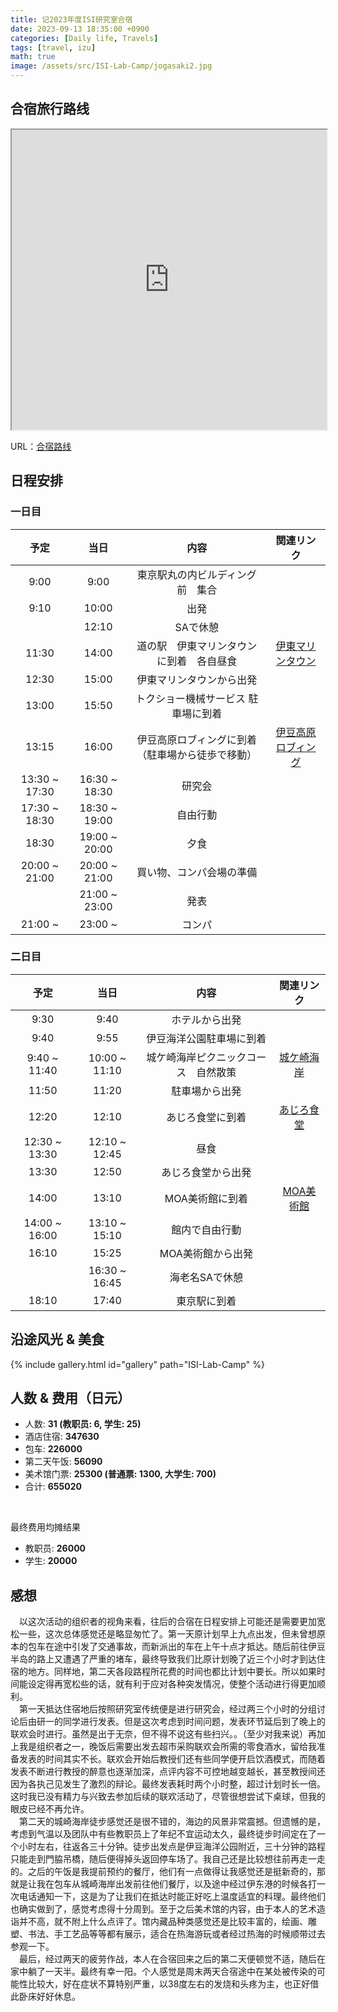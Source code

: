 ```yaml
---
title: 记2023年度ISI研究室合宿
date: 2023-09-13 18:35:00 +0900
categories: [Daily life, Travels]
tags: [travel, izu]
math: true
image: /assets/src/ISI-Lab-Camp/jogasaki2.jpg
---
```


## 合宿旅行路线
<iframe src="https://www.google.com/maps/d/u/1/embed?mid=1NQWqEdIBg6aOj-uOvVdCmDt5rO6d6AA&ehbc=2E312F" width="100%" height="480"></iframe>

URL：[合宿路线](https://www.google.com/maps/d/u/1/edit?mid=1NQWqEdIBg6aOj-uOvVdCmDt5rO6d6AA&ll=35.70297973282599%2C139.29352137467765&z=9)

## 日程安排
### 一日目

| 予定 | 当日 | 内容 | 関連リンク |
|:---:|:---:|:---:|:---:|
| 9:00 | 9:00 | 東京駅丸の内ビルディング前　集合 |
| 9:10 | 10:00 | 出発 |
|| 12:10 | SAで休憩 |
| 11:30 | 14:00 | 道の駅　伊東マリンタウンに到着　各自昼食 | [伊東マリンタウン](https://ito-marinetown.co.jp/) |
| 12:30 | 15:00 | 伊東マリンタウンから出発 |
| 13:00 | 15:50 | トクショー機械サービス 駐車場に到着 |
| 13:15 | 16:00 |伊豆高原ロブィングに到着（駐車場から徒歩で移動）| [伊豆高原ロブィング](https://lobbing.co.jp/) |
| 13:30 ~ 17:30 | 16:30 ~ 18:30 |研究会 |
| 17:30 ~ 18:30 | 18:30 ~ 19:00 | 自由行動 |
| 18:30 | 19:00 ~ 20:00 | 夕食 |
| 20:00 ~ 21:00 | 20:00 ~ 21:00 | 買い物、コンパ会場の準備 |
|| 21:00 ~ 23:00 | 発表 | 
| 21:00 ~ |  23:00 ~ | コンパ | 

### 二日目

| 予定 | 当日 | 内容 | 関連リンク |
|:---:|:---:|:---:|:---:|
| 9:30 | 9:40 | ホテルから出発 |
| 9:40 | 9:55 | 伊豆海洋公園駐車場に到着 |
| 9:40 ~ 11:40 | 10:00 ~ 11:10 | 城ケ崎海岸ピクニックコース　自然散策 | [城ケ崎海岸](https://shizuoka-hamamatsu-izu.com/izu/ito-city/sz643/) |
| 11:50 | 11:20 | 駐車場から出発 |
| 12:20 | 12:10 |あじろ食堂に到着 | [あじろ食堂](http://www.ajiroonsen.com/restaurant) |
| 12:30 ~ 13:30 | 12:10 ~ 12:45 | 昼食 |
| 13:30 | 12:50 | あじろ食堂から出発 |
| 14:00 | 13:10 | MOA美術館に到着 | [MOA美術館](https://www.moaart.or.jp/) |
| 14:00 ~ 16:00 | 13:10 ~ 15:10 | 館内で自由行動 |
| 16:10 | 15:25 | MOA美術館から出発 |
|| 16:30 ~ 16:45 | 海老名SAで休憩 |
| 18:10 | 17:40 | 東京駅に到着 |

## 沿途风光 & 美食

{% include gallery.html id="gallery" path="ISI-Lab-Camp" %}

## 人数 & 费用（日元）
- 人数: **31 (教职员: 6, 学生: 25)**
- 酒店住宿: **347630**
- 包车: **226000**
- 第二天午饭: **56090**
- 美术馆门票: **25300 (普通票: 1300, 大学生: 700)**
- 合计: **655020**

<br>

最终费用均摊结果
- 教职员: **26000**
- 学生: **20000**

## 感想
&ensp;&ensp;以这次活动的组织者的视角来看，往后的合宿在日程安排上可能还是需要更加宽松一些，这次总体感觉还是略显匆忙了。第一天原计划早上九点出发，但未曾想原本的包车在途中引发了交通事故，而新派出的车在上午十点才抵达。随后前往伊豆半岛的路上又遭遇了严重的堵车，最终导致我们比原计划晚了近三个小时才到达住宿的地方。同样地，第二天各段路程所花费的时间也都比计划中要长。所以如果时间能设定得再宽松些的话，就有利于应对各种突发情况，使整个活动进行得更加顺利。
<br>
&ensp;&ensp;第一天抵达住宿地后按照研究室传统便是进行研究会，经过两三个小时的分组讨论后由研一的同学进行发表。但是这次考虑到时间问题，发表环节延后到了晚上的联欢会时进行。虽然是出于无奈，但不得不说这有些扫兴。。（至少对我来说）再加上我是组织者之一，晚饭后需要出发去超市采购联欢会所需的零食酒水，留给我准备发表的时间其实不长。联欢会开始后教授们还有些同学便开启饮酒模式，而随着发表不断进行教授的醉意也逐渐加深，点评内容不可控地越变越长，甚至教授间还因为各执己见发生了激烈的辩论。最终发表耗时两个小时整，超过计划时长一倍。这时我已没有精力与兴致去参加后续的联欢活动了，尽管很想尝试下桌球，但我的眼皮已经不再允许。
<br>
&ensp;&ensp;第二天的城崎海岸徒步感觉还是很不错的，海边的风景非常震撼。但遗憾的是，考虑到气温以及团队中有些教职员上了年纪不宜运动太久，最终徒步时间定在了一个小时左右，往返各三十分钟。徒步出发点是伊豆海洋公园附近，三十分钟的路程只能走到門脇吊橋，随后便得掉头返回停车场了。我自己还是比较想往前再走一走的。之后的午饭是我提前预约的餐厅，他们有一点做得让我感觉还是挺新奇的，那就是让我在包车从城崎海岸出发前往他们餐厅，以及途中经过伊东港的时候各打一次电话通知一下，这是为了让我们在抵达时能正好吃上温度适宜的料理。最终他们也确实做到了，感觉考虑得十分周到。至于之后美术馆的内容，由于本人的艺术造诣并不高，就不附上什么点评了。馆内藏品种类感觉还是比较丰富的，绘画、雕塑、书法、手工艺品等等都有展示，适合在热海游玩或者经过热海的时候顺带过去参观一下。
<br>
&ensp;&ensp;最后，经过两天的疲劳作战，本人在合宿回来之后的第二天便顿觉不适，随后在家中躺了一天半。最终有幸一阳。个人感觉是周末两天合宿途中在某处被传染的可能性比较大，好在症状不算特别严重，以38度左右的发烧和头疼为主，也正好借此卧床好好休息。
